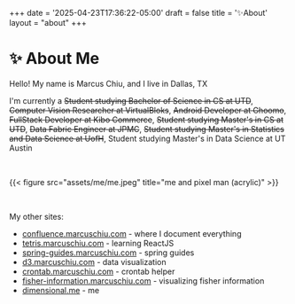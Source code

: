 +++
date = '2025-04-23T17:36:22-05:00'
draft = false
title = '✨About'
layout = "about"
+++

# ✨ About Me

Hello! My name is Marcus Chiu, and I live in Dallas, TX

I'm currently a ~~Student studying Bachelor of Science in CS at UTD~~, ~~Computer Vision Researcher at VirtualBloks~~, ~~Android Developer at Ghoomo~~, ~~FullStack Developer at Kibo Commerce~~, ~~Student studying Master's in CS at UTD~~, ~~Data Fabric Engineer at JPMC~~, ~~Student studying Master's in Statistics and Data Science at UofH~~, Student studying Master's in Data Science at UT Austin

&nbsp;

{{< figure src="assets/me/me.jpeg" title="me and pixel man (acrylic)" >}}

&nbsp;

My other sites:
- [confluence.marcuschiu.com](https://confluence.marcuschiu.com) - where I document everything
- [tetris.marcuschiu.com](https://tetris.marcuschiu.com) - learning ReactJS
- [spring-guides.marcuschiu.com](https://spring-guides.marcuschiu.com) - spring guides
- [d3.marcuschiu.com](https://d3.marcuschiu.com) - data visualization
- [crontab.marcuschiu.com](https://crontab.marcuschiu.com) - crontab helper
- [fisher-information.marcuschiu.com](https://fisher-information.marcuschiu.com) - visualizing fisher information
- [dimensional.me](https://www.dimensional.me/marcuschiu) - me
